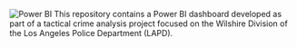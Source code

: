 ![Power BI](https://img.shields.io/badge/-Power%20BI-F2C811?style=flat&logo=power-bi&logoColor=black)
This repository contains a Power BI dashboard developed as part of a tactical crime analysis project focused on the Wilshire Division of the Los Angeles Police Department (LAPD).
